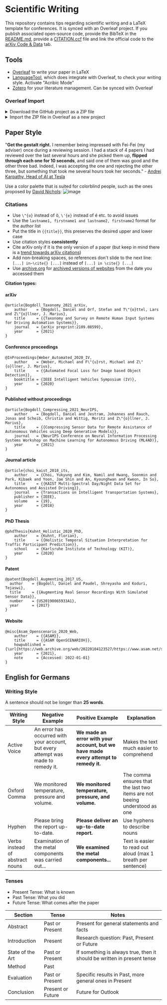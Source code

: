 # Scientific Writing

This repository contains tips regarding scientific writing and a LaTeX template for conferences. It is synced with an Overleaf project. If you publish associated open-source code, provide the BibTeX  in the [README.md](https://github.com/danijar/dreamerv2), provide a [CITATION.ccf](https://docs.github.com/en/repositories/managing-your-repositorys-settings-and-features/customizing-your-repository/about-citation-files) file and link the official code to the [arXiv Code & Data](https://blog.arxiv.org/2020/10/08/new-arxivlabs-feature-provides-instant-access-to-code/) tab.

## Tools

- [Overleaf](https://www.overleaf.com) to write your paper in LaTeX
- [LanguageTool](https://languagetool.org/de), which does integrate with Overleaf, to check your writing style. Activate  "Acribic Mode"
- [Zotero](https://www.zotero.org/) for your literature management. Can be synced with Overleaf

### Overleaf Import

<details>
  <summary markdown="span">Download the GitHub project as a ZIP file</summary>
   <img width="100%" src="https://user-images.githubusercontent.com/19552411/152166487-1fab3898-379d-45fa-990e-623c1b0c4d11.png">
</details>

<details>
  <summary markdown="span">Import the ZIP file in Overleaf as a new project</summary>
   <img width="100%" src="https://user-images.githubusercontent.com/19552411/152167259-0efd69e1-ec87-4af6-a37d-0c33b44328ba.png">
    <br/><br/>
   <img width="100%" src="https://user-images.githubusercontent.com/19552411/152167387-cda2a714-b1c0-4908-bce9-6e73e49132e0.png">
</details>

## Paper Style

"**Get the gestalt right.** I remember being impressed with Fei-Fei (my adviser) once during a reviewing session. I had a stack of 4 papers I had reviewed over the last several hours and she picked them up, **flipped through each one for 10 seconds**, and said one of them was good and the other three bad. Indeed, I was accepting the one and rejecting the other three, but something that took me several hours took her seconds." - [Andrej Karpathy, Head of AI at Tesla](http://karpathy.github.io/2016/09/07/phd/)

Use a color palette that is suited for colorblind people, such as the ones proposed by [David Nichols](https://davidmathlogic.com/colorblind/#%23D81B60-%231E88E5-%23FFC107-%23004D40):
![image](https://user-images.githubusercontent.com/19552411/149807873-16d2adab-aa74-48c8-a75b-fb3ae1ebd702.png)


### Citations

- Use `\"{o}` instead of ö, `\'{e}` instead of é etc. to avoid issues
- Use the `lastname1, firstname1 and lastname2, firstname2` format for the author list
- Put the title in `{{title}}`, this preserves the desired upper and lower case
- Use citation styles **consistently**
- Cite arXiv only if it is the only version of a paper (but keep in mind there is a [trend towards arXiv citations](https://github.com/danijar/dreamerv2))
- Add non-breaking spaces, so references don't slide to the next line: `[...] in~\cite{} [...]` instead of `[...] in \cite{} [...]` 
- Use [archive.org](https://archive.org/web/) for [archived versions of websites](https://help.archive.org/hc/en-us/articles/360001513491-Save-Pages-in-the-Wayback-Machine) from the date you accessed them

**Citation types:**
#### arXiv
```
@article{Bogdoll_Taxonomy_2021_arXiv,
    author    = {Bogdoll, Daniel and Orf, Stefan and T\"{o}ttel, Lars and Z\"{o}llner, J. Marius},
    title     = {{Taxonomy and Survey on Remote Human Input Systems for Driving Automation Systems}}, 
    journal   = {arXiv preprint:2109.08599},
    year      = {2021}
}
```

#### Conference proceedings
```
@InProceedings{Weber_Automated_2020_IV,
    author    = {Weber, Michael and F\"{u}rst, Michael and Z\"{o}llner, J. Marius},
    title     = {{Automated Focal Loss for Image based Object Detection}},
    booktitle = {IEEE Intelligent Vehicles Symposium (IV)},
    year      = {2020}
}
```

#### Published without proceedings
```
@article{Bogdoll_Compressing_2021_NeurIPS,
    author    = {Bogdoll, Daniel and Jestram, Johannes and Rauch, Jonas and Scheib, Christin and Wittig, Moritz and Z\"{o}llner, J. Marius},
    title     = {{Compressing Sensor Data for Remote Assistance of Autonomous Vehicles using Deep Generative Models}},
    journal   = {NeurIPS Conference on Neural Information Processing Systems Workshop on Machine Learning for Autonomous Driving (ML4AD)},
    year      = {2021}
}
```

#### Journal article
```
@article{choi_kaist_2018_its,
    author    = {Choi, Yukyung and Kim, Namil and Hwang, Soonmin and Park, Kibaek and Yoon, Jae Shin and An, Kyounghwan and Kweon, In So},
    title     = {{KAIST Multi-Spectral Day/Night Data Set for Autonomous and Assisted Driving}}, 
    journal   = {Transactions on Intelligent Transportation Systems}, 
    publisher = {IEEE},
    volume    = {19},
    year      = {2018}
}
```
#### PhD Thesis
```
@phdThesis{Kuhnt_Holistic_2020_PhD,
    author    = {Kuhnt, Florian},
    title     = {{Holistic Temporal Situation Interpretation for Traffic Participant Prediction}},
    school    = {Karlsruhe Institute of Technology (KIT)},
    year      = {2020}
}
```

#### Patent
```
@patent{Bogdoll_Augmenting_2017_US,
  author    = {Bogdoll, Daniel and Paudel, Shreyasha and Koduri, Tejaswi},
  title     = {{Augmenting Real Sensor Recordings With Simulated Sensor Data}},
  number    = {US20190065933A1},
  year      = {2017}
}
```

#### Website
```
@misc{Asam_Openscenario_2020_Web,
    author    = {{ASAM}},
    title     = {{ASAM OpenSCENARIO®}},
    howpublished = {\url{https://web.archive.org/web/20220104123527/https://www.asam.net/standards/detail/openscenario/}},
    year      = {2021},
    note      = {Accessed: 2022-01-01}
}
```

## English for Germans

### Writing Style

A sentence should not be longer than **25 words**.

| Writing Style      | Negative Example | **Positive Example** | Explanation
| ----------- | ----------- | ----------- | ----------- | 
| Active Voice      | An error has occurred with your account, but every attempt was made to remedy it.       | **We made an error with your account, but we have made every attempt to remedy it.**       |   Makes the text much easier to comprehend     |
| Oxford Comma      | We monitored temperature, pressure and volume.       | **We monitored temperature, pressure, and volume.**       | The comma ensures that the last two items are not beeing understood as one       |
| Hyphen      | Please bring the report up-to-date.       | **Please deliver an up-to-date report.**       | Use hyphens to describe nouns       |
| Verbs instead of abstract nouns | Examination of the metal components was carried out... | **We examined the metal components...** | Text is easier to read out aloud (max 1 breath per sentence) | Parallel Structures | Our investigation has two goals: ° to discover root causes of production problems, ° eliminating uncertainties in design processes | **Our investigation has two goals: ° to discover root causes of production problems, ° to eliminate uncertainties in design processes** | Structured lists


### Tenses

- Present Tense: What is known
- Past Tense: What you did
- Future Tense: What comes after the paper

| Section      | Tense | Notes
| ----------- | ----------- | ----------- | 
| Abstract | Past or Present | Present for general statements and facts
| Introduction      | Present       | Research question: Past, Present or Future       |
| State of the Art      | Past or Present       | If something is always true, then it should be written in present tense       |
| Method      | Past       |        |
| Evaluation      | Past or Present       | Specific results in Past, more general ones in Present       |
| Conclusion      | Present or Future       | Future for Outlook       |

